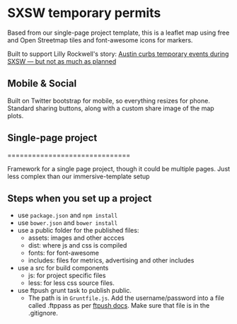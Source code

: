 # SXSW temporary permits

Based from our single-page project template, this is a leaflet map using free and Open Streetmap tiles and font-awesome icons for markers.

Built to support Lilly Rockwell's story: [Austin curbs temporary events during SXSW — but not as much as planned](http://www.mystatesman.com/news/news/local/austin-curbs-temporary-events-during-sxsw-but-not-/nkW68/#ca7f970c.257250.735675)

## Mobile & Social

Built on Twitter bootstrap for mobile, so everything resizes for phone. Standard sharing buttons, along with a custom share image of the map plots.

## Single-page project
==============================

Framework for a single page project, though it could be multiple pages. Just less complex than our immersive-template setup

## Steps when you set up a project


* use `package.json` and `npm install`
* use `bower.json` and `bower install`
* use a public folder for the published files:
	* assets: images and other accces
	* dist: where js and css is compiled
	* fonts: for font-awesome
	* includes: files for metrics, advertising and other includes
* use a src for build components
	* js: for project specific files
	* less: for less css source files.
* use ftpush grunt task to publish public.
	* The path is in `Gruntfile.js`. Add the username/password into a file called .ftppass as per [ftpush docs](https://www.npmjs.com/package/grunt-ftpush). Make sure that file is in the .gitignore.
